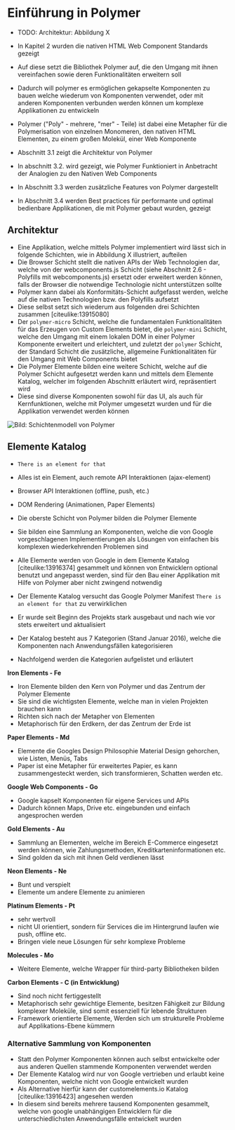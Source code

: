 # Einführung in Polymer

- TODO: Architektur: Abbildung X

- In Kapitel 2 wurden die nativen HTML Web Component Standards gezeigt
- Auf diese setzt die Bibliothek Polymer auf, die den Umgang mit ihnen vereinfachen sowie deren Funktionalitäten erweitern soll
- Dadurch will polymer es ermöglichen gekapselte Komponenten zu bauen welche wiederum von Komponenten verwendet, oder mit anderen Komponenten verbunden werden können um komplexe Applikationen zu entwickeln
- Polymer ("Poly" - mehrere, "mer" - Teile) ist dabei eine Metapher für die Polymerisation von einzelnen Monomeren, den nativen HTML Elementen, zu einem großen Molekül, einer Web Komponente
- Abschnitt 3.1 zeigt die Architektur von Polymer
- In abschnitt 3.2. wird gezeigt, wie Polymer Funktioniert in Anbetracht der Analogien zu den Nativen Web Components 
- In Abschnitt 3.3 werden zusätzliche Features von Polymer dargestellt
- In Abschnitt 3.4 werden Best practices für performante und optimal bedienbare Applikationen, die mit Polymer gebaut wurden, gezeigt


## Architektur

- Eine Applikation, welche mittels Polymer implementiert wird lässt sich in folgende Schichten, wie in Abbildung X illustriert, aufteilen
- Die Browser Schicht stellt die nativen APIs der Web Technologien dar, welche von der webcomponents.js Schicht (siehe Abschnitt 2.6 - Polyfills mit webcomponents.js) ersetzt oder erweitert werden können, falls der Browser die notwendige Technologie nicht unterstützen sollte
- Polymer kann dabei als Konformitäts-Schicht aufgefasst werden, welche auf die nativen Technologien bzw. den Polyfills aufsetzt
- Diese selbst setzt sich wiederum aus folgenden drei Schichten zusammen [citeulike:13915080]
- Der `polymer-micro` Schicht, welche die fundamentalen Funktionalitäten für das Erzeugen von Custom Elements bietet, die `polymer-mini` Schicht, welche den Umgang mit einem lokalen DOM in einer Polymer Komponente erweitert und erleichtert, und zuletzt der `polymer` Schicht, der Standard Schicht die zusätzliche, allgemeine Funktionalitäten für den Umgang mit Web Components bietet
- Die Polymer Elemente bilden eine weitere Schicht, welche auf die Polymer Schicht aufgesetzt werden kann und mittels dem Elemente Katalog, welcher im folgenden Abschnitt erläutert wird, repräsentiert wird
- Diese sind diverse Komponenten sowohl für das UI, als auch für Kernfunktionen, welche mit Polymer umgesetzt wurden und für die Applikation verwendet werden können

![Bild: Schichtenmodell von Polymer](images/1-architecture.jpg "Schichtenmodell von Polymer. Quelle: http://hiloki.github.io/s/150221-frontrend_conference/src/polymer.png")



## Elemente Katalog

- `There is an element for that`
- Alles ist ein Element, auch remote API Interaktionen (ajax-element)
- Browser API Interaktionen (offline, push, etc.)
- DOM Rendering (Animationen, Paper Elements)

- Die oberste Schicht von Polymer bilden die Polymer Elemente
- Sie bilden eine Sammlung an Komponenten, welche die von Google vorgeschlagenen Implementierungen als Lösungen von einfachen bis komplexen wiederkehrenden Problemen sind
- Alle Elemente werden von Google in dem Elemente Katalog [citeulike:13916374] gesammelt und können von Entwicklern optional benutzt und angepasst werden, sind für den Bau einer Applikation mit Hilfe von Polymer aber nicht zwingend notwendig
- Der Elemente Katalog versucht das Google Polymer Manifest `There is an element for that` zu verwirklichen
- Er wurde seit Beginn des Projekts stark ausgebaut und nach wie vor stets erweitert und aktualisiert
- Der Katalog besteht aus 7 Kategorien (Stand Januar 2016), welche die Komponenten nach Anwendungsfällen kategorisieren
- Nachfolgend werden die Kategorien aufgelistet und erläutert


**Iron Elements - Fe**

- Iron Elemente bilden den Kern von Polymer und das Zentrum der Polymer Elemente
- Sie sind die wichtigsten Elemente, welche man in vielen Projekten brauchen kann
- Richten sich nach der Metapher von Elementen
- Metaphorisch für den Erdkern, der das Zentrum der Erde ist


**Paper Elements - Md**

- Elemente die Googles Design Philosophie Material Design gehorchen, wie Listen, Menüs, Tabs
- Paper ist eine Metapher für erweitertes Papier, es kann zusammengesteckt werden, sich transformieren, Schatten werden etc.


**Google Web Components - Go**

- Google kapselt Komponenten für eigene Services und APIs
- Dadurch können Maps, Drive etc. eingebunden und einfach angesprochen werden


**Gold Elements - Au**

- Sammlung an Elementen, welche im Bereich E-Commerce eingesetzt werden können, wie Zahlungsmethoden, Kreditkarteninformationen etc.
- Sind golden da sich mit ihnen Geld verdienen lässt


**Neon Elements - Ne**

- Bunt und verspielt
- Elemente um andere Elemente zu animieren


**Platinum Elements - Pt**

- sehr wertvoll
- nicht UI orientiert, sondern für Services die im Hintergrund laufen wie push, offline etc.
- Bringen viele neue Lösungen für sehr komplexe Probleme


**Molecules - Mo**

- Weitere Elemente, welche Wrapper für third-party Bibliotheken bilden


**Carbon Elements - C (in Entwicklung)**

- Sind noch nicht fertiggestellt
- Metaphorisch sehr gewichtige Elemente, besitzen Fähigkeit zur Bildung komplexer Moleküle, sind somit essenziell für lebende Strukturen
- Framework orientierte Elemente, Werden sich um strukturelle Probleme auf Applikations-Ebene kümmern


### Alternative Sammlung von Komponenten

- Statt den Polymer Komponenten können auch selbst entwickelte oder aus anderen Quellen stammende Komponenten verwendet werden
- Der Elemente Katalog wird nur von Google vertrieben und erlaubt keine Komponenten, welche nicht von Google entwickelt wurden
- Als Alternative hierfür kann der customelements.io Katalog [citeulike:13916423] angesehen werden
- In diesem sind bereits mehrere tausend Komponenten gesammelt, welche von google unabhängigen Entwicklern für die unterschiedlichsten Anwendungsfälle entwickelt wurden

